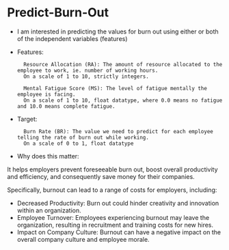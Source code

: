 # Predict-Burn-Out
* I am interested in predicting the values for burn out using either or both of the independent variables (features) 
* Features: 
  

        Resource Allocation (RA): The amount of resource allocated to the employee to work, ie. number of working hours.
        On a scale of 1 to 10, strictly integers.
   
        Mental Fatigue Score (MS): The level of fatigue mentally the employee is facing.
        On a scale of 1 to 10, float datatype, where 0.0 means no fatigue and 10.0 means complete fatigue.





* Target:
 
    
        Burn Rate (BR): The value we need to predict for each employee telling the rate of burn out while working.
        On a scale of 0 to 1, float datatype



  
* Why does this matter: 

  

It helps employers prevent foreseeable burn out, boost overall productivity and efficiency, and consequently save money 
for their companies.

Specifically, burnout can lead to a range of costs for employers, including:

+ Decreased Productivity: Burn out could hinder creativity and innovation within an organization. 
+ Employee Turnover: Employees experiencing burnout may leave the organization, resulting in recruitment and training
  costs for new hires.
+ Impact on Company Culture: Burnout can have a negative impact on the overall company culture and employee morale.



